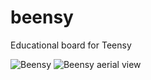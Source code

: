 # beensy
Educational board for Teensy

![Beensy](https://github.com/jordiguerreroUAB/beensy/blob/master/Images/beensy.png?raw=true)<!-- .element height="50%" width="50%" -->
![Beensy aerial view](https://github.com/jordiguerreroUAB/beensy/blob/master/Images/Beensy_AerialV.png?raw=true)
